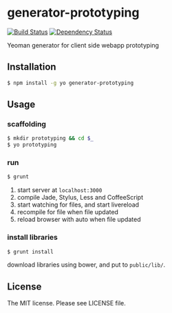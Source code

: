 # generator-prototyping

[![Build Status](https://travis-ci.org/sasaplus1/generator-prototyping.png)](https://travis-ci.org/sasaplus1/generator-prototyping)
[![Dependency Status](https://gemnasium.com/sasaplus1/generator-prototyping.png)](https://gemnasium.com/sasaplus1/generator-prototyping)

Yeoman generator for client side webapp prototyping

## Installation

```sh
$ npm install -g yo generator-prototyping
```

## Usage

### scaffolding

```sh
$ mkdir prototyping && cd $_
$ yo prototyping
```

### run

```sh
$ grunt
```

1. start server at `localhost:3000`
1. compile Jade, Stylus, Less and CoffeeScript
1. start watching for files, and start livereload
  1. recompile for file when file updated
  1. reload browser with auto when file updated

### install libraries

```sh
$ grunt install
```

download libraries using bower, and put to `public/lib/`.

## License

The MIT license. Please see LICENSE file.

